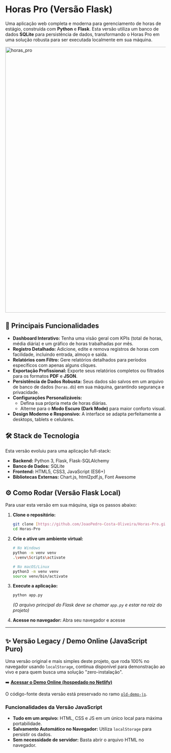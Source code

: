 # Horas Pro (Versão Flask)

Uma aplicação web completa e moderna para gerenciamento de horas de estágio, construída com **Python** e **Flask**. Esta versão utiliza um banco de dados **SQLite** para persistência de dados, transformando o Horas Pro em uma solução robusta para ser executada localmente em sua máquina.

<img width="1883" height="835" alt="horas_pro" src="https://github.com/user-attachments/assets/127e939d-746b-49d7-8295-5c01a6575f3c" />

## 🚀 Principais Funcionalidades

* **Dashboard Interativo:** Tenha uma visão geral com KPIs (total de horas, média diária) e um gráfico de horas trabalhadas por mês.
* **Registro Detalhado:** Adicione, edite e remova registros de horas com facilidade, incluindo entrada, almoço e saída.
* **Relatórios com Filtro:** Gere relatórios detalhados para períodos específicos com apenas alguns cliques.
* **Exportação Profissional:** Exporte seus relatórios completos ou filtrados para os formatos **PDF** e **JSON**.
* **Persistência de Dados Robusta:** Seus dados são salvos em um arquivo de banco de dados (`horas.db`) em sua máquina, garantindo segurança e privacidade.
* **Configurações Personalizáveis:**
    * Defina sua própria meta de horas diárias.
    * Alterne para o **Modo Escuro (Dark Mode)** para maior conforto visual.
* **Design Moderno e Responsivo:** A interface se adapta perfeitamente a desktops, tablets e celulares.

## 🛠️ Stack de Tecnologia

Esta versão evoluiu para uma aplicação full-stack:

* **Backend:** Python 3, Flask, Flask-SQLAlchemy
* **Banco de Dados:** SQLite
* **Frontend:** HTML5, CSS3, JavaScript (ES6+)
* **Bibliotecas Externas:** Chart.js, html2pdf.js, Font Awesome

## ⚙️ Como Rodar (Versão Flask Local)

Para usar esta versão em sua máquina, siga os passos abaixo:

1.  **Clone o repositório:**
    ```bash
    git clone [https://github.com/JoaoPedro-Costa-Oliveira/Horas-Pro.git](https://github.com/JoaoPedro-Costa-Oliveira/Horas-Pro.git)
    cd Horas-Pro
    ```

2.  **Crie e ative um ambiente virtual:**
    ```bash
    # No Windows
    python -m venv venv
    .\venv\Scripts\activate

    # No macOS/Linux
    python3 -m venv venv
    source venv/bin/activate
    ```

3.  **Execute a aplicação:**
    ```bash
    python app.py
    ```
    *(O arquivo principal do Flask deve se chamar `app.py` e estar na raiz do projeto)*

4.  **Acesse no navegador:**
    Abra seu navegador e acesse 

---

## ✨ Versão Legacy / Demo Online (JavaScript Puro)

Uma versão original e mais simples deste projeto, que roda 100% no navegador usando `localStorage`, continua disponível para demonstração ao vivo e para quem busca uma solução "zero-instalação".

➡️ **[Acessar o Demo Online (hospedado no Netlify)](https://horas-pro.netlify.app/)**

O código-fonte desta versão está preservado no ramo [`old-demo-js`](https://github.com/JoaoPedro-Costa-Oliveira/Horas-Pro/tree/old-demo-js).

### Funcionalidades da Versão JavaScript
* **Tudo em um arquivo:** HTML, CSS e JS em um único local para máxima portabilidade.
* **Salvamento Automático no Navegador:** Utiliza `localStorage` para persistir os dados.
* **Sem necessidade de servidor:** Basta abrir o arquivo HTML no navegador.
